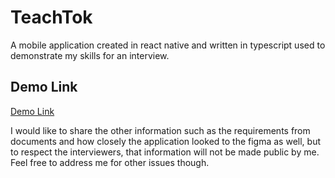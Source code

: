 # TeachTok

A mobile application created in react native and written in typescript used to demonstrate my skills for an interview.



## Demo Link
[Demo Link](https://drive.google.com/file/d/1dRBY219p3x-ANNxz5DsmQzkmvUNNqJn2/view?usp=sharing)


I would like to share the other information such as the requirements from documents and how closely the application looked to the figma as well, but to respect the interviewers, that information will not be made public by me. Feel free to address me for other issues though.
